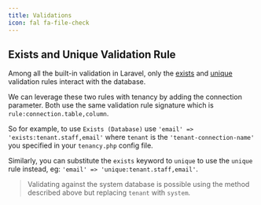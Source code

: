 ```yaml
---
title: Validations
icon: fal fa-file-check
---
```


## Exists and Unique Validation Rule

Among all the built-in validation in Laravel, only the [exists](https://laravel.com/docs/5.6/validation#rule-exists) and [unique](https://laravel.com/docs/5.6/validation#rule-unique) validation rules interact with the database.

We can leverage these two rules with tenancy by adding the connection parameter. Both use the same validation rule
signature which is `rule:connection.table,column`.

So for example, to use `Exists (Database)` use `'email' => 'exists:tenant.staff,email'` where `tenant` is the `'tenant-connection-name'` you specified in your `tenancy.php` config file.

Similarly, you can substitute the `exists` keyword to `unique` to use the `unique` rule instead, eg: `'email' => 'unique:tenant.staff,email'`.

> Validating against the system database is possible using the method described above but replacing `tenant` with `system`.
